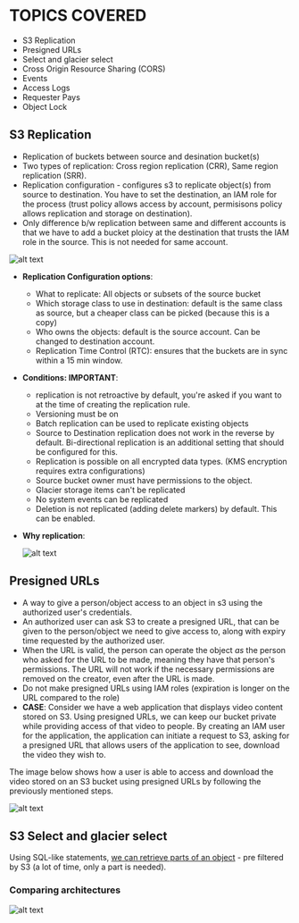 # TOPICS COVERED
- S3 Replication
- Presigned URLs
- Select and glacier select
- Cross Origin Resource Sharing (CORS)
- Events
- Access Logs
- Requester Pays
- Object Lock

## S3 Replication
- Replication of buckets between source and desination bucket(s)
- Two types of replication: Cross region replication (CRR), Same region replication (SRR).
- Replication configuration - configures s3 to replicate object(s) from source to destination. You have to set the destination, an IAM role for the process (trust policy allows access by account, permisisons policy allows replication and storage on destination). 
- Only difference b/w replication between same and different accounts is that we have to add a bucket ploicy at the destination that trusts the IAM role in the source. This is not needed for same account.  

![alt text](<Screenshots/Screenshot 2024-05-24 at 1.28.06 PM.png>)

- **Replication Configuration options**:
    - What to replicate: All objects or subsets of the source bucket
    - Which storage class to use in destination: default is the same class as source, but a cheaper class can be picked  (because this is a copy)
    - Who owns the objects: default is the source account. Can be changed to destination account.
    - Replication Time Control (RTC): ensures that the buckets are in sync within a 15 min window. 

- **Conditions: IMPORTANT**:
    - replication is not retroactive by default, you're asked if you want to at the time of creating the replication rule.
    - Versioning must be on
    - Batch replication can be used to replicate existing objects
    - Source to Destination replication does not work in the reverse by default. Bi-directional replication is an additional setting that should be configured for this.
    - Replication is possible on all encrypted data types. (KMS encryption requires extra configurations)
    -  Source bucket owner must have permissions to the object. 
    - Glacier storage items can't be replicated
    - No system events can be replicated
    - Deletion is not replicated (adding delete markers) by default. This can be enabled.

- **Why replication**:

    ![alt text](<Screenshots/Screenshot 2024-05-24 at 1.38.53 PM.png>)

## Presigned URLs
- A way to give a person/object access to an object in s3 using the authorized user's credentials. 
- An authorized user can ask S3 to create a presigned URL, that can be given to the person/object we need to give access to, along with expiry time requested by the authorized user.
- When the URL is valid, the person can operate the object *as* the person who asked for the URL to be made, meaning they have that person's permissions. The URL will not work if the necessary permissions are removed on the creator, even after the URL is made. 
- Do not make presigned URLs using IAM roles (expiration is longer on the URL compared to the role)
- **CASE**: Consider we have a web application that displays video content stored on S3. Using presigned URLs, we can keep our bucket private while providing access of that video to people. By creating an IAM user for the application, the application can initiate a request to S3, asking for a presigned URL that allows users of the application to see, download the video they wish to. 

The image below shows how a user is able to access and download the video stored on an S3 bucket using presigned URLs by following the previously mentioned steps.


![alt text](<Screenshots/Screenshot 2024-05-24 at 2.50.18 PM.png>)

## S3 Select and glacier select
Using SQL-like statements, <ins>we can retrieve parts of an object</ins> - pre filtered by S3 (a lot of time, only a part is needed).

### Comparing architectures
![alt text](<Screenshots/Screenshot 2024-05-24 at 3.25.58 PM.png>)